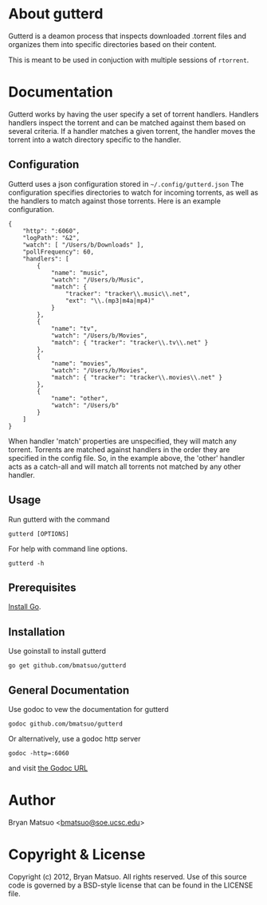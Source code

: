 
[install go]: http://golang.org/install.html "Install Go"
[the godoc url]: http://localhost:6060/pkg/github.com/bmatsuo/gutterd/ "the Godoc URL"

About gutterd
=============

Gutterd is a deamon process that inspects downloaded .torrent files and
organizes them into specific directories based on their content. 

This is meant to be used in conjuction with multiple sessions of `rtorrent`.

Documentation
=============

Gutterd works by having the user specify a set of torrent handlers.
Handlers handlers inspect the torrent and can be matched against them
based on several criteria. If a handler matches a given torrent, the
handler moves the torrent into a watch directory specific to the handler.

Configuration
-------------

Gutterd uses a json configuration stored in `~/.config/gutterd.json`
The configuration specifies directories to watch for incoming torrents,
as well as the handlers to match against those torrents. Here is an
example configuration.

    {
        "http": ":6060",
        "logPath": "&2",
        "watch": [ "/Users/b/Downloads" ],
        "pollFrequency": 60,
        "handlers": [
            {
                "name": "music",
                "watch": "/Users/b/Music",
                "match": {
                    "tracker": "tracker\\.music\\.net",
                    "ext": "\\.(mp3|m4a|mp4)"
                }
            },
            {
                "name": "tv",
                "watch": "/Users/b/Movies",
                "match": { "tracker": "tracker\\.tv\\.net" }
            },
            {
                "name": "movies",
                "watch": "/Users/b/Movies",
                "match": { "tracker": "tracker\\.movies\\.net" }
            },
            {
                "name": "other",
                "watch": "/Users/b"
            }
        ]
    }

When handler 'match' properties are unspecified, they will match any
torrent. Torrents are matched against handlers in the order they are
specified in the config file. So, in the example above, the 'other'
handler acts as a catch-all and will match all torrents not matched by
any other handler.

Usage
-----

Run gutterd with the command

    gutterd [OPTIONS]

For help with command line options.

    gutterd -h

Prerequisites
-------------

[Install Go][].

Installation
-------------

Use goinstall to install gutterd

    go get github.com/bmatsuo/gutterd

General Documentation
---------------------

Use godoc to vew the documentation for gutterd

    godoc github.com/bmatsuo/gutterd

Or alternatively, use a godoc http server

    godoc -http=:6060

and visit [the Godoc URL][]


Author
======

Bryan Matsuo &lt;bmatsuo@soe.ucsc.edu&gt;

Copyright & License
===================

Copyright (c) 2012, Bryan Matsuo.
All rights reserved.
Use of this source code is governed by a BSD-style license that can be
found in the LICENSE file.
